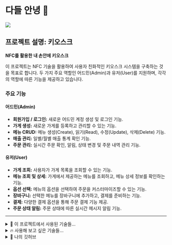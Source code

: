 # 다들 안녕 👋
<img src="https://capsule-render.vercel.app/api?type=waving&color=FF7E5F,FD3A69&height=150&section=header&text=NFC%20%EB%A5%BC%20%ED%99%9C%EC%9A%A9%ED%95%9C%20%EB%82%B4%20%EC%86%90%EC%95%88%EC%97%90%20%ED%82%A4%EC%98%A4%EC%8A%A4%ED%81%AC&fontSize=30&fontAlignY=35" />


## 프로젝트 설명: 키오스크

**NFC를 활용한 내 손안에 키오스크**

이 프로젝트는 NFC 기술을 활용하여 사용자 친화적인 키오스크 시스템을 구축하는 것을 목표로 합니다. 두 가지 주요 역할인 어드민(Admin)과 유저(User)를 지원하며, 각각의 역할에 따른 기능을 제공하고 있습니다.

### 주요 기능

#### 어드민(Admin)
- **회원가입 / 로그인:** 새로운 어드민 계정 생성 및 로그인 기능.
- **가게 생성:** 새로운 가게를 등록하고 관리할 수 있는 기능.
- **메뉴 CRUD:** 메뉴 생성(Create), 읽기(Read), 수정(Update), 삭제(Delete) 기능.
- **매출 관리:** 일별/월별 매출 통계 확인 기능.
- **주문 관리:** 실시간 주문 확인, 알림, 상태 변경 및 주문 내역 관리 기능.

#### 유저(User)
- **가게 조회:** 사용자가 가게 목록을 조회할 수 있는 기능.
- **메뉴 조회 및 상세:** 가게에서 제공하는 메뉴를 조회하고, 메뉴 상세 정보를 확인하는 기능.
- **옵션 선택:** 메뉴의 옵션을 선택하여 주문을 커스터마이즈할 수 있는 기능.
- **장바구니:** 선택한 메뉴를 장바구니에 추가하고, 결제를 준비하는 기능.
- **결제:** 다양한 결제 옵션을 통해 주문 결제 기능 제공.
- **주문 상태 알림:** 주문 상태에 따른 실시간 메시지 알림 기능.

---

<details>
  <summary>🍇 이 프로젝트에서 사용된 기술들...</summary>

  <p>
    <img src="https://img.shields.io/badge/MySQL-4479A1?style=for-the-badge&logo=mysql&logoColor=white"/>
    <img src="https://img.shields.io/badge/Next.js-000000?style=for-the-badge&logo=nextdotjs&logoColor=white"/>
    <img src="https://img.shields.io/badge/JavaScript-F7DF1E?style=for-the-badge&logo=javascript&logoColor=black"/>
    <img src="https://img.shields.io/badge/HTML5-E34F26?style=for-the-badge&logo=html5&logoColor=white"/>
    <img src="https://img.shields.io/badge/CSS3-1572B6?style=for-the-badge&logo=css3&logoColor=white"/>
    <img src="https://img.shields.io/badge/Amazon%20AWS-232F3E?style=for-the-badge&logo=amazon-aws&logoColor=white"/>
    <img src="https://img.shields.io/badge/EC2-FF9900?style=for-the-badge&logo=amazon-ec2&logoColor=white"/>
    <img src="https://img.shields.io/badge/RDS-527FFF?style=for-the-badge&logo=amazon-rds&logoColor=white"/>
    <img src="https://img.shields.io/badge/React-61DAFB?style=for-the-badge&logo=react&logoColor=black"/>
    <img src="https://img.shields.io/badge/GitHub%20Actions-2088FF?style=for-the-badge&logo=github-actions&logoColor=white"/>
    <img src="https://img.shields.io/badge/Git-F05032?style=for-the-badge&logo=git&logoColor=white"/>
    <img src="https://img.shields.io/badge/GitHub-181717?style=for-the-badge&logo=github&logoColor=white"/>
    <img src="https://img.shields.io/badge/Firebase-FFCA28?style=for-the-badge&logo=firebase&logoColor=black"/>
    <img src="https://img.shields.io/badge/CoolSMS-2B579A?style=for-the-badge&logo=twilio&logoColor=white"/>
    <img src="https://img.shields.io/badge/JWT-000000?style=for-the-badge&logo=json-web-tokens&logoColor=white"/>
    <img src="https://img.shields.io/badge/Amazon%20S3-569A31?style=for-the-badge&logo=amazon-s3&logoColor=white"/>
    <img src="https://img.shields.io/badge/TypeScript-3178C6?style=for-the-badge&logo=typescript&logoColor=white"/>
    <img src="https://img.shields.io/badge/Docker-2496ED?style=for-the-badge&logo=docker&logoColor=white"/>
    <img src="https://img.shields.io/badge/Toss%20Payments-1F8DD6?style=for-the-badge&logo=readme&logoColor=white"/>
    <img src="https://img.shields.io/badge/Axios-5A29E4?style=for-the-badge&logo=axios&logoColor=white"/>
    <img src="https://img.shields.io/badge/Tailwind%20CSS-06B6D4?style=for-the-badge&logo=tailwindcss&logoColor=white"/>
  </p>

</details>

<details>
  <summary>🔥 사용해 보고 싶은 기술들...</summary>

  <p>
    <img src="https://img.shields.io/badge/Redis-DC382D?style=for-the-badge&logo=redis&logoColor=white"/>
    <img src="https://img.shields.io/badge/TTS-002E5E?style=for-the-badge&logo=readme&logoColor=white"/>
  </p>

</details>

<details>
  <summary>🔷 나의 깃허브</summary>

  <p>
    - [GitHub Profile](https://github.com/leedonguk0809)
    - [KioSSGk Organization Repository](https://github.com/KioSSGk/kiossgk)
  </p>

</details>
